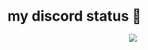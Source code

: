 # my discord status 🤔
<p align = "center">
    <img src = "https://discord.c99.nl/widget/theme-2/845570121976250368.png"/>
</p>
